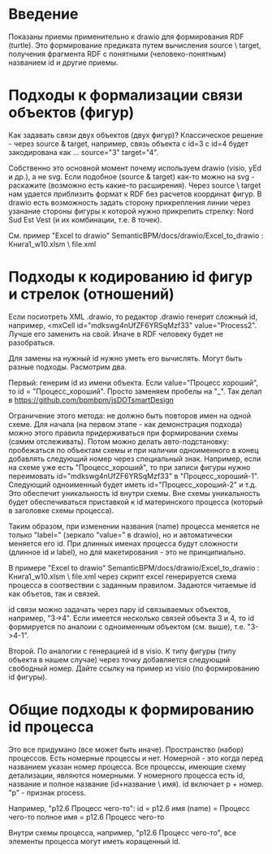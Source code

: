 # Введение
Показаны приемы применительно к drawio для формирования RDF (turtle). Это формирование предиката путем вычисления source \ target, получения фрагмента RDF с понятными (человеко-понятным) названием id и другие приемы.    

# Подходы к формализации связи объектов (фигур)
Как задавать связи двух объектов (двух фигур)? Классическое решение - через source & target, например, связь объекта с id=3 с id=4 будет закодирована как ... source="3" target="4".

Собственно это основной момент почему используем drawio (visio, yEd и др.), а не svg. Если подобное (source & target) как-то можно на svg - раскажите (возможно есть какие-то расширения). Через source \ target нам удается приблизить формат к RDF без расчетов координат фигур. 
В drawio есть возможность задать сторону прикрепления линии через узанание стороны фигуры к которой нужно прикрепить стрелку: Nord Sud Est Vest (и их комбинации, т.е. 8 точек).

См. пример "Excel to drawio" SemanticBPM/docs/drawio/Excel_to_drawio : Книга1_w10.xlsm \ file.xml

# Подходы к кодированию id фигур и стрелок (отношений)
Если посиотреть XML .drawio, то редактор .drawio генерит сложный id, например,  <mxCell id="mdkswg4nUfZF6YRSqMzf33" value="Process2". Лучше его заменить на свой. Иначе в RDF человеку будет не разобраться. 

Для замены на нужный id нужно уметь его вычислять. Могут быть разные подходы. Расмотрим два. 

Первый: генерим id из имени объекта. Если value="Процесс хороший", то id = "Процесс_хороший". Просто заменяем пробелы на "_". Так делал в https://github.com/bpmbpm/jsDOTsmartDesign 

Ограничение этого метода: не должно быть повторов имен на одной схеме. Для начала (на первом этапе - как демонстрация подхода) можно этого правила придерживаться при формировании схемы (самим отслеживать). Потом можно делать авто-подстановку: пробежаться по объектам схемы и при наличии одноименного в конец добавлять следующий номер через специальный знак. Например, если на схеме уже есть "Процесс_хороший", то при записи фигуры нужно переимовать id="mdkswg4nUfZF6YRSqMzf33" в "Процесс_хороший-1". Следующий одноименный будет иметь id="Процесс_хороший-2" и т.д. Это обеспечит уникальность id внутри схемы. Вне схемы уникальность будет обеспечиваться приставкой к id материнского процесса (который в заголовке схемы процесса).

Таким образом, при изменении названия (name) процесса меняется не только "label=" (зеркало "value=" в drawio), но и автоматически меняется его id. При длинных именах процесса будут сложности (длинное id и label), но для макетирования - это не принципиально.

В примере "Excel to drawio" SemanticBPM/docs/drawio/Excel_to_drawio : Книга1_w10.xlsm \ file.xml через скрипт excel генерируется схема процесса в соотвествии с заданным правилом. Задаются читаемые id как объетов, так и связей. 

id связи можно задачать через пару id связываемых объектов, например, "3->4". Если имеется несколько связей объекта 3 и 4, то id формируется по аналоии с одноименным объектом (см. выше), т.е. "3->4-1".

Второй. По аналогии с генерацией id в visio. К типу фигуры (типу объекта в нашем случае) через точку добавляется следующий свободный номер. Дайте ссылку на пример из visio (по формированию id фигуры). 
# Общие подходы к формированию id процесса 
Это все придумано (все может быть иначе). Пространство (набор) процессов. Есть номерные процессы и нет. Номерной - это когда перед названием указан номер процесса. Все процессы, имеющие схему детализации, являются номерными. У номерного процесса есть id, название и полное название (id+название \ имя). 
id включает p + номер. "p" - признак process.

Например, "p12.6 Процесс чего-то":
id = p12.6
имя (name) = Процесс чего-то
полное имя = p12.6 Процесс чего-то

Внутри схемы процесса, например, "p12.6 Процесс чего-то", все элементы процесса могут иметь коращенный id. 



